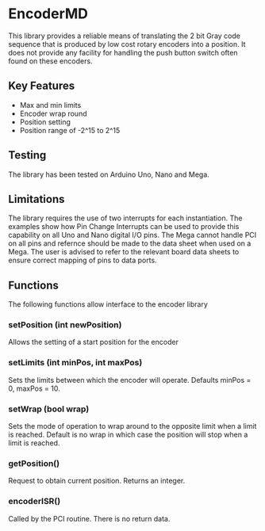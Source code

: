 # EncoderMD
 
This library provides a reliable means of translating the 2 bit Gray code sequence
that is produced by low cost rotary encoders into a position.  It does not provide
any facility for handling the push button switch often found on these encoders.

## Key Features

- Max and min limits
- Encoder wrap round
- Position setting
- Position range of -2^15 to 2^15

## Testing

The library has been tested on Arduino Uno, Nano and Mega.

## Limitations

The library requires the use of two interrupts for each instantiation.  The examples
show how Pin Change Interrupts can be used to provide this capability on all Uno and
Nano digital I/O pins.  The Mega cannot handle PCI on all pins and refernce should
be made to the data sheet when used on a Mega.  The user is advised to refer to the
relevant board data sheets to ensure correct mapping of pins to data ports.

## Functions

The following functions allow interface to the encoder library

### setPosition (int newPosition)
Allows the setting of a start position for the encoder

### setLimits (int minPos, int maxPos)
Sets the limits between which the encoder will operate.
Defaults minPos = 0, maxPos = 10.

### setWrap (bool wrap)
Sets the mode of operation to wrap around to the opposite limit when a limit is
reached.  Default is no wrap in which case the position will stop when a limit is
reached.

### getPosition()
Request to obtain current position. Returns an integer.

### encoderISR()
Called by the PCI routine. There is no return data.
